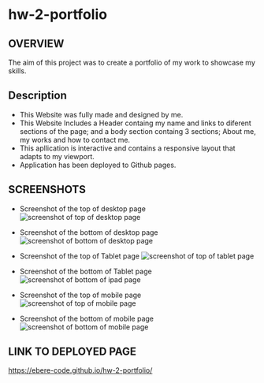 # hw-2-portfolio

## OVERVIEW
The aim of this project was to create a portfolio of my work to showcase my skills.

## Description
* This Website was fully made and designed by me.
* This Website Includes a Header containg my name and links to diferent sections of the page; and a body section containg 3 sections; About me, my works and how to contact me. 
* This apllication is interactive and contains a responsive layout that adapts to my viewport. 
* Application has been deployed to Github pages.


## SCREENSHOTS

* Screenshot of the top of desktop page
 ![screenshot of top of desktop page](./assets/images/read-me/desktop-top.png)

* Screenshot of the bottom of desktop page
![screenshot of bottom of desktop page](./assets/images/read-me/desktop-bottom.png)

* Screenshot of the top of Tablet page
![screenshot of top of tablet page](./assets/images/read-me/tablet-top.jpg)

* Screenshot of the bottom of Tablet page
![screenshot of bottom of ipad page](./assets/images/read-me/tablet-bottom.jpg)

* Screenshot of the top of mobile page
![screenshot of top of mobile page](./assets/images/read-me/mobile-top.jpg)

* Screenshot of the bottom of mobile page
![screenshot of bottom of mobile page](./assets/images/read-me/mobile-bottom.jpg)

## LINK TO DEPLOYED PAGE

 https://ebere-code.github.io/hw-2-portfolio/